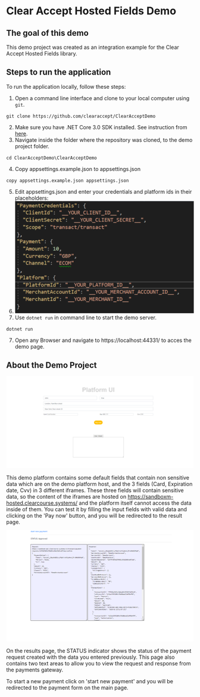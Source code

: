 ﻿# Clear Accept Hosted Fields Demo

## The goal of this demo
This demo project was created as an integration example for the Clear Accept Hosted Fields library.

## Steps to run the application

To run the application locally, follow these steps:
1. Open a command line interface and clone to your local computer using `git`.
```shell
git clone https://github.com/clearaccept/ClearAcceptDemo
```
2. Make sure you have .NET Core 3.0 SDK installed. See instruction from [here](https://dotnet.microsoft.com/download/dotnet-core/3.0).
3. Navigate inside the folder where the repository was cloned, to the demo project folder.
```shell
cd ClearAcceptDemo\ClearAcceptDemo
``` 
4. Copy appsettings.example.json to appsettings.json
```shell
copy appsettings.example.json appsettings.json
``` 
5. Edit appsettings.json and enter your credentials and platform ids in their placeholders:
6. ![Demo Project](docs/images/appsettings.png)
6. Use `dotnet run` in command line to start the demo server.
```shell
dotnet run
```
7. Open any Browser and navigate to https://localhost:44331/ to acces the demo page.


## About the Demo Project
![Demo Project](docs/images/demo-project.png)

This demo platform contains some default fields that contain non sensitive data which are on the demo platform host,
and the 3 fields (Card, Expiration date, Cvv) in 3 different iframes. These three fields will contain 
sensitive data, so the content of the iframes are hosted on https://sandboxm-hosted.clearcourse.systems/ and the platform
itself cannot access the data inside of them.
You can test it by filling the input fields with valid data and clicking on the 'Pay now' button, and you will
be redirected to the result page.

![Result Page](docs/images/result-page.png)

On the results page, the STATUS indicator shows the status of the payment request
created with the data you entered previously. This page also contains two text areas to allow you
to view the request and response from the payments gateway.

To start a new payment click on 'start new payment' and you will  be redirected to the payment form 
on the main page. 

